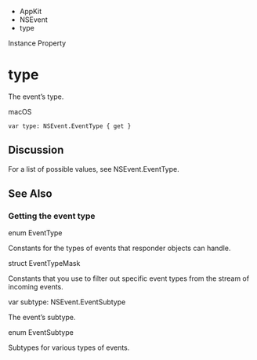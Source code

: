 

- AppKit
- NSEvent
-  type 

Instance Property

# type

The event’s type.

macOS

``` source
var type: NSEvent.EventType { get }
```

## Discussion

For a list of possible values, see NSEvent.EventType.

## See Also

### Getting the event type

enum EventType

Constants for the types of events that responder objects can handle.

struct EventTypeMask

Constants that you use to filter out specific event types from the stream of incoming events.

var subtype: NSEvent.EventSubtype

The event’s subtype.

enum EventSubtype

Subtypes for various types of events.

